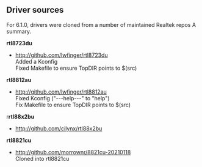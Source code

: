 ## Driver sources
For 6.1.0, drivers were cloned from a number of maintained Realtek repos
A summary.

**rtl8723du**
- http://github.com/lwfinger/rtl8723du  
    Added a Kconfig  
    Fixed Makefile to ensure TopDIR points to $(src)
    
**rtl8812au**
- http://github.com/lwfinger/rtl8812au  
    Fixed Kconfig ("---help---" to "help")  
    Fix Makefile to ensure TopDIR points to $(src)

r**rtl88x2bu**  
- http://github.com/cilynx/rtl88x2bu  
        
**rtl8821cu**  
- http://github.com/morrownr/8821cu-20210118  
    Cloned into rtl8821cu

